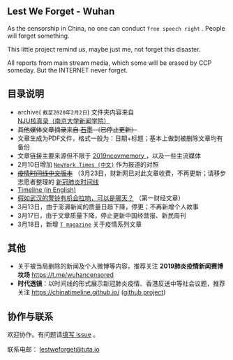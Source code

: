 ## Lest We Forget - Wuhan

As the censorship in China, no one can conduct `free speech right` . People will forget something.

This little project remind us, maybe just me, not forget this disaster.

All reports from main stream media, which some will be erased by CCP someday. But the INTERNET never forget. 


## 目录说明

- archive( `截至2020年2月2日`) 文件夹内容来自 [NJU核真录（南京大学新闻学院）]( https://pan.baidu.com/s/1ai7pQQAO0ap_rOVjRWFWWg)
- ~~其他媒体文章摘录来自 [石墨](https://shimo.im/docs/2d05dce1eaa743c7/read  ) （已停止更新）~~
- 文章生成为PDF文件，格式一般为：日期+标题；基本上做到被删除文章均有备份
- 文章链接主要来源但不限于 [2019ncovmemory ]( https://github.com/2019ncovmemory/nCovMemory) ，以及一些主流媒体
- 2月10日增加 [`NewYork Times (中文)`](https://github.com/lestweforget/wuhan2019/tree/master/NewYork%20Times%20(%E4%B8%AD%E6%96%87)) 作为报道的对照
- ~~[疫情时间线中文版本](https://github.com/lestweforget/wuhan2019/blob/master/Timeline(CHN).md)~~ （3月23日，财新网已对此文章收费，不再更新；请移步志愿者整理的 [新冠肺炎时间线](https://github.com/Pratitya/wuhan2020-timeline)
- [Timeline (in English)](https://github.com/lestweforget/wuhan2019/blob/master/Timeline(ENG).md)
- [假如武汉的警铃有机会拉响，可以是哪天？](https://github.com/lestweforget/wuhan2019/blob/master/The-timeline-from-alarm-to-lockdown.pdf) （第一财经文章）
- 3月13日，由于澎湃新闻的质量日趋下降，停更；不再新增个人故事
- 3月17日，由于文章质量下降，停止更新中国经营报、新民周刊
- 3月18日，新增 [`T magazine`](https://github.com/lestweforget/wuhan2019/tree/master/Tmagazine%E4%B8%AD%E6%96%87) 关于疫情系列文章

## 其他

- 关于被当局删除的新闻及个人微博等内容，推荐关注 **2019肺炎疫情新闻赛博坟场** https://t.me/wuhancensored
- **时代透镜**：以时间线的形式展示新冠肺炎疫情、香港反送中等社会议题，推荐关注  https://chinatimeline.github.io/  ([github project](https://github.com/chinatimeline/chinatimeline.github.io))

## 协作与联系

欢迎协作。有问题请[填写 issue](https://github.com/lestweforget/wuhan2019/issues/new) 。

联系电邮： lestweforget@tuta.io